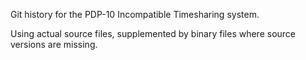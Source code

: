 Git history for the PDP-10 Incompatible Timesharing system.

Using actual source files, supplemented by binary files where source
versions are missing.
